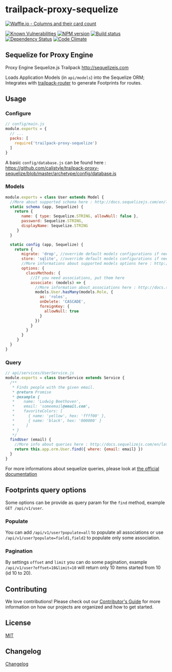 # trailpack-proxy-sequelize
[![Waffle.io - Columns and their card count](https://badge.waffle.io/CaliStyle/trailpack-proxy-sequelize.svg?columns=all)](https://waffle.io/CaliStyle/trailpack-proxy-sequelize)

[![Known Vulnerabilities][snyk-image]][snyk-url]
[![NPM version][npm-image]][npm-url]
[![Build status][ci-image]][ci-url]
[![Dependency Status][daviddm-image]][daviddm-url]
[![Code Climate][codeclimate-image]][codeclimate-url]

## Sequelize for Proxy Engine
Proxy Engine Sequelize.js Trailpack http://sequelizejs.com

Loads Application Models (in `api/models`) into the Sequelize ORM; Integrates with [trailpack-router](https://github.com/trailsjs/trailpack-router) to
generate Footprints for routes.

## Usage

### Configure

```js
// config/main.js
module.exports = {
  // ...
  packs: [
    require('trailpack-proxy-sequelize')
  ]
}
```

A basic `config/database.js` can be found here : https://github.com/calistyle/trailpack-proxy-sequelize/blob/master/archetype/config/database.js

### Models

```js
module.exports = class User extends Model {
  //More about supported schema here : http://docs.sequelizejs.com/en/latest/docs/models-definition/
  static schema (app, Sequelize) {
    return {
       name: { type: Sequelize.STRING, allowNull: false },
       password: Sequelize.STRING,
       displayName: Sequelize.STRING
     }
  }

  static config (app, Sequelize) {
    return {
       migrate: 'drop', //override default models configurations if needed
       store: 'sqlite', //override default models configurations if needed
       //More informations about supported models options here : http://docs.sequelizejs.com/en/latest/docs/models-definition/#configuration
       options: {
         classMethods: {
           //If you need associations, put them here
           associate: (models) => {
             //More information about associations here : http://docs.sequelizejs.com/en/latest/docs/associations/
             models.User.hasMany(models.Role, {
               as: 'roles',
               onDelete: 'CASCADE',
               foreignKey: {
                 allowNull: true
               }
             })
           }
         }
       }
     }
  }
}
```

### Query

```js
// api/services/UserService.js
module.exports = class UserService extends Service {
  /**
   * Finds people with the given email.
   * @return Promise
   * @example {
   *    name: 'Ludwig Beethoven',
   *    email: 'someemail@email.com',
   *    favoriteColors: [
   *      { name: 'yellow', hex: 'ffff00' },
   *      { name: 'black', hex: '000000' }
   *     ]
   * }
   */
  findUser (email) {
    //More info about queries here : http://docs.sequelizejs.com/en/latest/docs/models-usage/
    return this.app.orm.User.find({ where: {email: email} })
  }
}
```
For more informations about sequelize queries, please look at [the official documentation](http://docs.sequelizejs.com/en/latest/docs/querying/)

## Footprints query options
Some options can be provide as query param for the `find` method, example `GET /api/v1/user`.

### Populate 
You can add `/api/v1/user?populate=all` to populate all associations or use `/api/v1/user?populate=field1,field2` to populate only some association.

### Pagination
By settings `offset` and `limit` you can do some pagination, example `/api/v1/user?offset=10&limit=10` will return only 10 items started from 10 (id 10 to 20). 

## Contributing
We love contributions! Please check out our [Contributor's Guide](https://github.com/trailsjs/trails/blob/master/CONTRIBUTING.md) for more
information on how our projects are organized and how to get started.


## License
[MIT](https://github.com/calistyle/trailpack-proxy-sequelize/blob/master/LICENSE)

## Changelog
[Changelog](https://github.com/calistyle/trailpack-proxy-sequelize/blob/master/CHANGELOG.md)

[snyk-image]: https://snyk.io/test/github/calistyle/trailpack-proxy-sequelize/badge.svg
[snyk-url]: https://snyk.io/test/github/calistyle/trailpack-proxy-sequelize
[npm-image]: https://img.shields.io/npm/v/trailpack-proxy-sequelize.svg?style=flat-square
[npm-url]: https://npmjs.org/package/trailpack-proxy-sequelize
[ci-image]: https://img.shields.io/circleci/project/github/CaliStyle/trailpack-proxy-sequelize/master.svg
[ci-url]: https://circleci.com/gh/CaliStyle/trailpack-proxy-sequelize/tree/master
[daviddm-image]: http://img.shields.io/david/calistyle/trailpack-proxy-sequelize.svg?style=flat-square
[daviddm-url]: https://david-dm.org/calistyle/trailpack-proxy-sequelize
[codeclimate-image]: https://img.shields.io/codeclimate/github/calistyle/trailpack-proxy-sequelize.svg?style=flat-square
[codeclimate-url]: https://codeclimate.com/github/calistyle/trailpack-proxy-sequelize
[gitter-image]: http://img.shields.io/badge/+%20GITTER-JOIN%20CHAT%20%E2%86%92-1DCE73.svg?style=flat-square
[gitter-url]: https://gitter.im/trailsjs/trails
